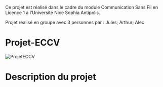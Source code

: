 
Ce projet est réalisé dans le cadre du module Communication Sans Fil en Licence 1 à l’Université
Nice Sophia Antipolis.

Projet réalisé en groupe avec 3 personnes par : Jules; Arthur; Alec

# Projet-ECCV

![ProjetECCV](https://media.discordapp.net/attachments/1073556996273471528/1113842767697809460/IMG_7086.png?width=566&height=403)

# Description du projet



